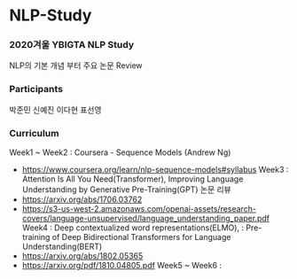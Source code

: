 # NLP-Study
### 2020겨울 YBIGTA NLP Study

NLP의 기본 개념 부터 주요 논문 Review

### Participants
박준민 신예진 이다현 표선영

### Curriculum
Week1 ~ Week2 : Coursera - Sequence Models (Andrew Ng)
* https://www.coursera.org/learn/nlp-sequence-models#syllabus
Week3 : Attention Is All You Need(Transformer), Improving Language Understanding by Generative Pre-Training(GPT) 논문 리뷰
* https://arxiv.org/abs/1706.03762
* https://s3-us-west-2.amazonaws.com/openai-assets/research-covers/language-unsupervised/language_understanding_paper.pdf
Week4 : Deep contextualized word representations(ELMO), : Pre-training of Deep Bidirectional Transformers for Language Understanding(BERT)
* https://arxiv.org/abs/1802.05365
* https://arxiv.org/pdf/1810.04805.pdf
Week5 ~ Week6 : 
